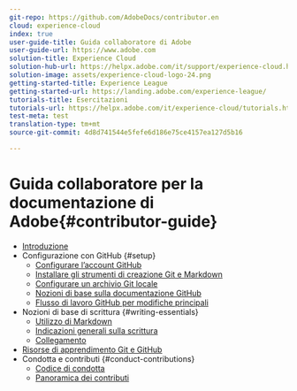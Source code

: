 ```yaml
---
git-repo: https://github.com/AdobeDocs/contributor.en
cloud: experience-cloud
index: true
user-guide-title: Guida collaboratore di Adobe
user-guide-url: https://www.adobe.com
solution-title: Experience Cloud
solution-hub-url: https://helpx.adobe.com/it/support/experience-cloud.html
solution-image: assets/experience-cloud-logo-24.png
getting-started-title: Experience League
getting-started-url: https://landing.adobe.com/experience-league/
tutorials-title: Esercitazioni
tutorials-url: https://helpx.adobe.com/it/experience-cloud/tutorials.html
test-meta: test
translation-type: tm+mt
source-git-commit: 4d8d741544e5fefe6d186e75ce4157ea127d5b16

---
```



# Guida collaboratore per la documentazione di Adobe{#contributor-guide}

+ [Introduzione](introduction.md)
+ Configurazione con GitHub {#setup}
   + [Configurare l’account GitHub](setup/github-signup.md)
   + [Installare gli strumenti di creazione Git e Markdown](setup/install-tools.md)
   + [Configurare un archivio Git locale](setup/local-repo.md)
   + [Nozioni di base sulla documentazione GitHub](setup/git-fundamentals.md)
   + [Flusso di lavoro GitHub per modifiche principali](setup/full-workflow.md)
+ Nozioni di base di scrittura {#writing-essentials}
   + [Utilizzo di Markdown](writing-essentials/markdown.md)
   + [Indicazioni generali sulla scrittura](writing-essentials/general-writing-guidance.md)
   + [Collegamento](writing-essentials/linking.md)
+ [Risorse di apprendimento Git e GitHub](resources.md)
+ Condotta e contributi {#conduct-contributions}
   + [Codice di condotta](conduct/code-of-conduct.md)
   + [Panoramica dei contributi](conduct/contributing.md)
